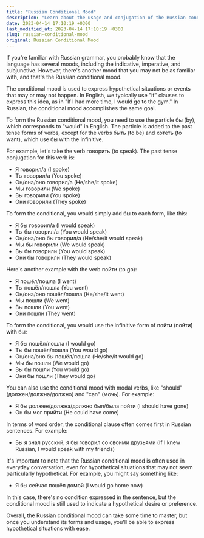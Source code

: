 ```yaml
---
title: "Russian Conditional Mood"
description: "Learn about the usage and conjugation of the Russian conditional mood to express hypothetical situations or events that may or may not happen."
date: 2023-04-14 17:10:19 +0300
last_modified_at: 2023-04-14 17:10:19 +0300
slug: russian-conditional-mood
original: Russian Conditional Mood
---
```

If you're familiar with Russian grammar, you probably know that the language has several moods, including the indicative, imperative, and subjunctive. However, there's another mood that you may not be as familiar with, and that's the Russian conditional mood.

The conditional mood is used to express hypothetical situations or events that may or may not happen. In English, we typically use "if" clauses to express this idea, as in "If I had more time, I would go to the gym." In Russian, the conditional mood accomplishes the same goal.

To form the Russian conditional mood, you need to use the particle бы (by), which corresponds to "would" in English. The particle is added to the past tense forms of verbs, except for the verbs быть (to be) and хотеть (to want), which use бы with the infinitive.

For example, let's take the verb говорить (to speak). The past tense conjugation for this verb is:

- Я говорил/а (I spoke)
- Ты говорил/а (You spoke)
- Он/она/оно говорил/а (He/she/it spoke)
- Мы говорили (We spoke)
- Вы говорили (You spoke)
- Они говорили (They spoke)

To form the conditional, you would simply add бы to each form, like this:

- Я бы говорил/а (I would speak)
- Ты бы говорил/а (You would speak)
- Он/она/оно бы говорил/а (He/she/it would speak)
- Мы бы говорили (We would speak)
- Вы бы говорили (You would speak)
- Они бы говорили (They would speak)

Here's another example with the verb пойти (to go):

- Я пошёл/пошла (I went)
- Ты пошёл/пошла (You went)
- Он/она/оно пошёл/пошла (He/she/it went)
- Мы пошли (We went)
- Вы пошли (You went)
- Они пошли (They went)

To form the conditional, you would use the infinitive form of пойти (пойти́) with бы:

- Я бы пошёл/пошла (I would go)
- Ты бы пошёл/пошла (You would go)
- Он/она/оно бы пошёл/пошла (He/she/it would go)
- Мы бы пошли (We would go)
- Вы бы пошли (You would go)
- Они бы пошли (They would go)

You can also use the conditional mood with modal verbs, like "should" (должен/должна/должно) and "can" (мочь). For example:

- Я бы должен/должна/должно был/была пойти (I should have gone)
- Он бы мог прийти (He could have come)

In terms of word order, the conditional clause often comes first in Russian sentences. For example:

- Бы я знал русский, я бы говорил со своими друзьями (If I knew Russian, I would speak with my friends)

It's important to note that the Russian conditional mood is often used in everyday conversation, even for hypothetical situations that may not seem particularly hypothetical. For example, you might say something like:

- Я бы сейчас пошёл домой (I would go home now)

In this case, there's no condition expressed in the sentence, but the conditional mood is still used to indicate a hypothetical desire or preference.

Overall, the Russian conditional mood can take some time to master, but once you understand its forms and usage, you'll be able to express hypothetical situations with ease.